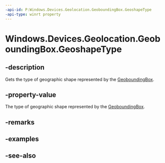 ----api-id: P:Windows.Devices.Geolocation.GeoboundingBox.GeoshapeType
-api-type: winrt property
---<!-- Property syntaxpublic Windows.Devices.Geolocation.GeoshapeType GeoshapeType { get; }--># Windows.Devices.Geolocation.GeoboundingBox.GeoshapeType## -descriptionGets the type of geographic shape represented by the [GeoboundingBox](geoboundingbox.md).## -property-valueThe type of geographic shape represented by the [GeoboundingBox](geoboundingbox.md).## -remarks## -examples## -see-also
